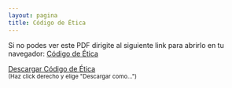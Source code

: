 ```yaml
---
layout: pagina
title: Código de Ética
---
```


<div class="embed-responsive embed-responsive-16by9">
   <object class="embed-responsive-item" data="/assets/docs/codigo_de_etica.pdf"
      type="application/pdf" internalinstanceid="9" title="">
      <p>
        Si no podes ver este PDF dirigite al siguiente link para abrirlo en tu navegador: 
        <a href="/assets/docs/codigo_de_etica.pdf" class="btn">Código de Ética</a>
    </p> 
   </object>
</div>

<p class="mt-3 text-center">
   <a href="/assets/docs/codigo_de_etica.pdf" class="btn">Descargar Código de Ética</a><br>
   <small>(Haz click derecho y elige "Descargar como...")</small>
</p>